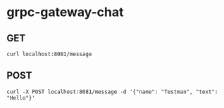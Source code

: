# grpc-gateway-chat

## GET
```
curl localhost:8081/message
```
## POST
```
curl -X POST localhost:8081/message -d '{"name": "Testman", "text": "Hello"}'
```